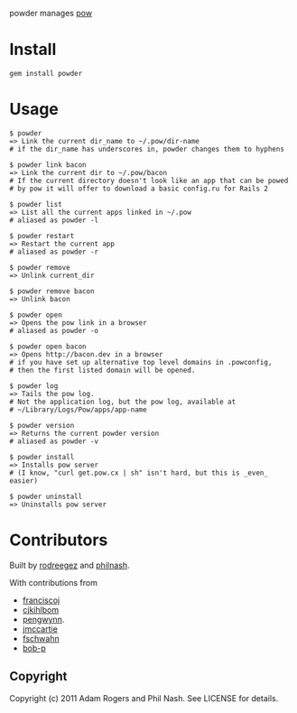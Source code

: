 powder manages [pow](http://pow.cx/)

# Install #

    gem install powder

# Usage #

    $ powder
    => Link the current dir_name to ~/.pow/dir-name
    # if the dir_name has underscores in, powder changes them to hyphens

    $ powder link bacon
    => Link the current dir to ~/.pow/bacon
    # If the current directory doesn't look like an app that can be powed
    # by pow it will offer to download a basic config.ru for Rails 2

    $ powder list
    => List all the current apps linked in ~/.pow
    # aliased as powder -l

    $ powder restart 
    => Restart the current app
    # aliased as powder -r

    $ powder remove
    => Unlink current_dir

    $ powder remove bacon
    => Unlink bacon

    $ powder open
    => Opens the pow link in a browser
    # aliased as powder -o

    $ powder open bacon
    => Opens http://bacon.dev in a browser
    # if you have set up alternative top level domains in .powconfig,
    # then the first listed domain will be opened.
    
    $ powder log
    => Tails the pow log.
    # Not the application log, but the pow log, available at
    # ~/Library/Logs/Pow/apps/app-name
    
    $ powder version
    => Returns the current powder version
    # aliased as powder -v

    $ powder install
    => Installs pow server 
    # (I know, "curl get.pow.cx | sh" isn't hard, but this is _even_ easier)

    $ powder uninstall
    => Uninstalls pow server

# Contributors #

Built by [rodreegez](https://github.com/Rodreegez) and [philnash](https://github.com/philnash).

With contributions from 
  * [franciscoj](https://github.com/franciscoj) 
  * [cjkihlbom](https://github.com/cjkihlbom) 
  * [pengwynn](https://github.com/pengwynn).
  * [jmccartie](https://github.com/jmccartie)
  * [fschwahn](https://github.com/fschwahn)
  * [bob-p](https://github.com/bob-p)


## Copyright ##

Copyright (c) 2011 Adam Rogers and Phil Nash. See LICENSE for details.
